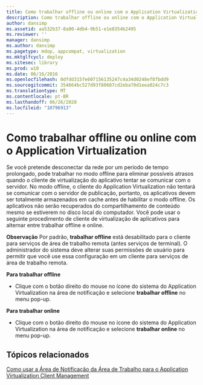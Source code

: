 ```yaml
---
title: Como trabalhar offline ou online com o Application Virtualization
description: Como trabalhar offline ou online com o Application Virtualization
author: dansimp
ms.assetid: aa532b37-8a00-4db4-9b51-e1e8354b2495
ms.reviewer: ''
manager: dansimp
ms.author: dansimp
ms.pagetype: mdop, appcompat, virtualization
ms.mktglfcycl: deploy
ms.sitesec: library
ms.prod: w10
ms.date: 06/16/2016
ms.openlocfilehash: 0dfdd315fe607156135247c4a34d0248ef8fbdd9
ms.sourcegitcommit: 354664bc527d93f80687cd2eba70d1eea024c7c3
ms.translationtype: MT
ms.contentlocale: pt-BR
ms.lasthandoff: 06/26/2020
ms.locfileid: "10796913"
---
```

# Como trabalhar offline ou online com o Application Virtualization


Se você pretende desconectar da rede por um período de tempo prolongado, pode trabalhar no modo offline para eliminar possíveis atrasos quando o cliente de virtualização do aplicativo tentar se comunicar com o servidor. No modo offline, o cliente do Application Virtualization não tentará se comunicar com o servidor de publicação, portanto, os aplicativos devem ser totalmente armazenados em cache antes de habilitar o modo offline. Os aplicativos não serão recuperados do compartilhamento de conteúdo mesmo se estiverem no disco local do computador. Você pode usar o seguinte procedimento de cliente de virtualização de aplicativos para alternar entre trabalhar offline e online.

**Observação**  Por padrão, **trabalhar offline** está desabilitado para o cliente para serviços de área de trabalho remota (antes serviços de terminal). O administrador do sistema deve alterar suas permissões de usuário para permitir que você use essa configuração em um cliente para serviços de área de trabalho remota.

 

**Para trabalhar offline**

-   Clique com o botão direito do mouse no ícone do sistema do Application Virtualization na área de notificação e selecione **trabalhar offline** no menu pop-up.

**Para trabalhar online**

-   Clique com o botão direito do mouse no ícone do sistema do Application Virtualization na área de notificação e selecione **trabalhar online** no menu pop-up.

## Tópicos relacionados


[Como usar a Área de Notificação da Área de Trabalho para o Application Virtualization Client Management](how-to-use-the-desktop-notification-area-for-application-virtualization-client-management.md)

 

 





